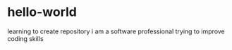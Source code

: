 # hello-world
learning to create repository
i am a software professional trying to improve coding skills
